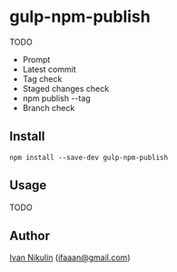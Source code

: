 # gulp-npm-publish
TODO

 - Prompt
 - Latest commit
 - Tag check
 - Staged changes check
 - npm publish --tag
 - Branch check

## Install
```
npm install --save-dev gulp-npm-publish
```

## Usage
TODO

## Author
[Ivan Nikulin](https://github.com/inikulin) (ifaaan@gmail.com)
